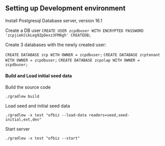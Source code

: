 
## Setting up Development environment

Install Postgresql Database server, version 16.1

Create a DB user
`CREATE USER zcpdbuser WITH ENCRYPTED PASSWORD 'zcpjieHJikLeg9ZpDexz3FM8gh' CREATEDB;`

Create 3 databases with the newly created user:

`CREATE DATABASE zcp WITH OWNER = zcpdbuser;`
`CREATE DATABASE zcptenant WITH OWNER = zcpdbuser;`
`CREATE DATABASE zcpolap WITH OWNER = zcpdbuser;`


#### Build and Load initial seed data

Build the source code

`./gradlew build`

Load seed and initial seed data

`./gradlew -x test "ofbiz --load-data readers=seed,seed-initial,ext,dev"`

Start server

`./gradlew -x test "ofbiz --start"`
